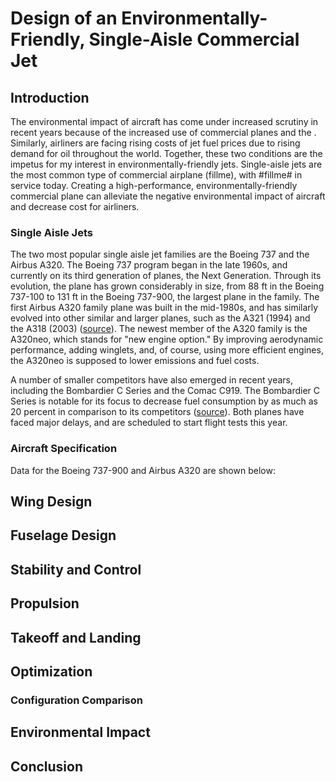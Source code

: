 # Design of an Environmentally-Friendly, Single-Aisle Commercial Jet

## Introduction

The environmental impact of aircraft has come under increased scrutiny in recent years because of the increased use of commercial planes and the . Similarly, airliners are facing rising costs of jet fuel prices due to rising demand for oil throughout the world. Together, these two conditions are the impetus for my interest in environmentally-friendly jets. Single-aisle jets are the most common type of commercial airplane (fillme), with #fillme# in service today. Creating a high-performance, environmentally-friendly commercial plane can alleviate the negative environmental impact of aircraft and decrease cost for airliners.

### Single Aisle Jets

The two most popular single aisle jet families are the Boeing 737 and the Airbus A320. The Boeing 737 program began in the late 1960s, and currently on its third generation of planes, the Next Generation. Through its evolution, the plane has grown considerably in size, from 88 ft in the Boeing 737-100 to 131 ft in the Boeing 737-900, the largest plane in the family. The first Airbus A320 family plane was built in the mid-1980s, and has similarly evolved into other similar and larger planes, such as the A321 (1994) and the A318 (2003) ([source](http://en.wikipedia.org/wiki/Airbus_A320_family)). The newest member of the A320 family is the A320neo, which stands for "new engine option." By improving aerodynamic performance, adding winglets, and, of course, using more efficient engines, the A320neo is supposed to lower emissions and fuel costs. 

A number of smaller competitors have also emerged in recent years, including the Bombardier C Series and the Comac C919. The Bombardier C Series is notable for its focus to decrease fuel consumption by as much as 20 percent in comparison to its competitors ([source](http://en.wikipedia.org/wiki/Bombardier_CSeries)). Both planes have faced major delays, and are scheduled to start flight tests this year.

### Aircraft Specification

Data for the Boeing 737-900 and Airbus A320 are shown below:

## Wing Design

## Fuselage Design

## Stability and Control

## Propulsion

## Takeoff and Landing

## Optimization

### Configuration Comparison

## Environmental Impact

## Conclusion
